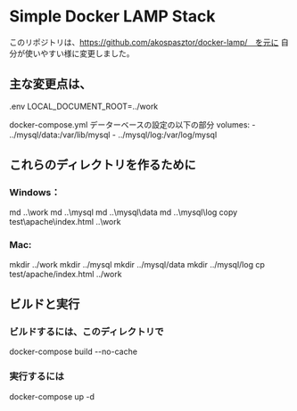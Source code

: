 # Simple Docker LAMP Stack

このリポジトリは、https://github.com/akospasztor/docker-lamp/　を元に
自分が使いやすい様に変更しました。

## 主な変更点は、
.env
LOCAL_DOCUMENT_ROOT=../work

docker-compose.yml
データーベースの設定の以下の部分
    volumes:
      - ../mysql/data:/var/lib/mysql
      - ../mysql/log:/var/log/mysql

## これらのディレクトリを作るために

### Windows：
md ..\work
md ..\mysql
md ..\mysql\data
md ..\mysql\log
copy test\apache\index.html ..\work

### Mac:
mkdir ../work
mkdir ../mysql
mkdir ../mysql/data
mkdir ../mysql/log
cp test/apache/index.html ../work


## ビルドと実行

### ビルドするには、このディレクトリで
docker-compose build --no-cache

### 実行するには
docker-compose up -d


